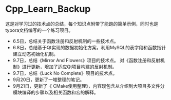 # Cpp_Learn_Backup
这是对学习过的技术点的总结，每个知识点附带了能跑的简单示例，同时也是typora文档编写的一个练习项目。
* 6.5日，总结关于函数注册和反射机制的一些技术点。
* 6.8日，总结基于Qt实现的数据初始化方案，利用MySQL的表字段和函数指针建立动态初始化机制。
* 9.7日，总结《Mirror And Flowers》项目的技术点。 对《函数注册和反射机制》进行更新，增加了适应Qt项目构建的反射机制。
* 9.7日，总结《Luck No Complete》项目的技术点。
* 9月20日，更新了一堆整理的笔记。
* 9月21日，更新了《 CMake使用整理》，内容现包含从介绍到大项目多文件分模块编译的步骤以及相关函数和宏的解释。
